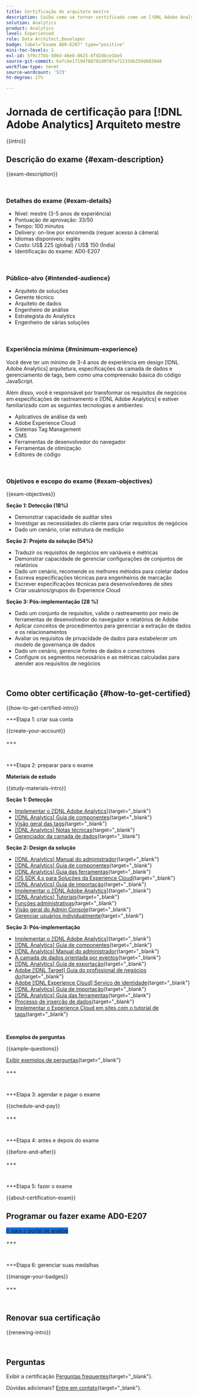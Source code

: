 ```yaml
---
title: Certificação do arquiteto mestre
description: Saiba como se tornar certificado como um [!DNL Adobe Analytics] Arquiteto mestre.
solution: Analytics
product: Analytics
level: Experienced
role: Data Architect,Developer
badge: label="Exame AD0-E207" type="positive"
mini-toc-levels: 1
exl-id: 5f9c77bb-506d-46eb-8625-8fd2dbce1be5
source-git-commit: 6afcbe17194f88702d978fe71233db359d682648
workflow-type: tm+mt
source-wordcount: '573'
ht-degree: 27%

---
```


# Jornada de certificação para [!DNL Adobe Analytics] Arquiteto mestre

{{intro}}

## Descrição do exame {#exam-description}

{{exam-description}}

<br>

### Detalhes do exame {#exam-details}

* Nível: mestre (3-5 anos de experiência)
* Pontuação de aprovação: 33/50
* Tempo: 100 minutos
* Delivery: on-line por encomenda (requer acesso à câmera)
* Idiomas disponíveis: inglês
* Custo: US$ 225 (global) / US$ 150 (Índia)
* Identificação do exame: AD0-E207

<br>

### Público-alvo {#intended-audience}

* Arquiteto de soluções
* Gerente técnico
* Arquiteto de dados
* Engenheiro de análise
* Estrategista do Analytics
* Engenheiro de várias soluções

<br>

### Experiência mínima {#minimum-experience}

Você deve ter um mínimo de 3-4 anos de experiência em design [!DNL Adobe Analytics] arquitetura, especificações da camada de dados e gerenciamento de tags, bem como uma compreensão básica do código JavaScript.

Além disso, você é responsável por transformar os requisitos de negócios em especificações de rastreamento e [!DNL Adobe Analytics] e estiver familiarizado com as seguintes tecnologias e ambientes:

* Aplicativos de análise da web
* Adobe Experience Cloud
* Sistemas Tag Management
* CMS
* Ferramentas de desenvolvedor do navegador
* Ferramentas de otimização
* Editores de código

<br>

### Objetivos e escopo do exame {#exam-objectives}

{{exam-objectives}}

**Seção 1: Detecção (18%)**

* Demonstrar capacidade de auditar sites
* Investigar as necessidades do cliente para criar requisitos de negócios
* Dado um cenário, criar estrutura de medição

**Seção 2: Projeto da solução (54%)**

* Traduzir os requisitos de negócios em variáveis e métricas
* Demonstrar capacidade de gerenciar configurações de conjuntos de relatórios
* Dado um cenário, recomende os melhores métodos para coletar dados
* Escreva especificações técnicas para engenheiros de marcação
* Escrever especificações técnicas para desenvolvedores de sites
* Criar usuários/grupos do Experience Cloud

**Seção 3: Pós-implementação (28 %)**

* Dado um conjunto de requisitos, valide o rastreamento por meio de ferramentas de desenvolvedor do navegador e relatórios de Adobe
* Aplicar conceitos de procedimentos para gerenciar a extração de dados e os relacionamentos
* Avaliar os requisitos de privacidade de dados para estabelecer um modelo de governança de dados
* Dado um cenário, gerencie fontes de dados e conectores
* Configure os segmentos necessários e as métricas calculadas para atender aos requisitos de negócios

<br>

## Como obter certificação {#how-to-get-certified}

{{how-to-get-certified-intro}}

+++Etapa 1: criar sua conta

{{create-your-account}}

+++

<br>

+++Etapa 2: preparar para o exame

**Materiais de estudo**

{{study-materials-intro}}

**Seção 1: Detecção**

* [Implementar o  [!DNL Adobe Analytics]](https://experienceleague.adobe.com/docs/analytics/implementation/home.html?lang=pt-BR){target="_blank"}
* [[!DNL Analytics] Guia de componentes](https://experienceleague.adobe.com/docs/analytics/components/home.html?lang=pt-BR){target="_blank"}
* [Visão geral das tags](https://experienceleague.adobe.com/docs/experience-platform/tags/home.html?lang=pt-BR){target="_blank"}
* [[!DNL Analytics] Notas técnicas](https://experienceleague.adobe.com/docs/analytics/technotes/home.html?lang=pt-BR){target="_blank"}
* [Gerenciador da camada de dados](https://exchange.adobe.com/apps/ec/101462/data-layer-manager){target="_blank"}

**Seção 2: Design da solução**

* [[!DNL Analytics] Manual do administrador](https://experienceleague.adobe.com/docs/analytics/admin/home.html?lang=pt-BR){target="_blank"}
* [[!DNL Analytics] Guia de componentes](https://experienceleague.adobe.com/docs/analytics/components/home.html?lang=pt-BR){target="_blank"}
* [[!DNL Analytics] Guia das ferramentas](https://experienceleague.adobe.com/docs/analytics/analyze/home.html?lang=pt-BR){target="_blank"}
* [iOS SDK 4.x para Soluções da Experience Cloud](https://experienceleague.adobe.com/docs/mobile-services/ios/overview.html?lang=pt-BR){target="_blank"}
* [[!DNL Analytics] Guia de importação](https://experienceleague.adobe.com/docs/analytics/import/home.html?lang=pt-BR){target="_blank"}
* [Implementar o  [!DNL Adobe Analytics]](https://experienceleague.adobe.com/docs/analytics/implementation/home.html?lang=pt-BR){target="_blank"}
* [[!DNL Analytics] Tutoriais](https://experienceleague.adobe.com/docs/analytics-learn/tutorials/overview.html?lang=pt-BR){target="_blank"}
* [Funções administrativas](https://helpx.adobe.com/in/enterprise/using/admin-roles.html){target="_blank"}
* [Visão geral do Admin Console](https://helpx.adobe.com/in/enterprise/using/admin-console.html#Settings){target="_blank"}
* [Gerenciar usuários individualmente](https://helpx.adobe.com/in/enterprise/using/manage-users-individually.html){target="_blank"}

**Seção 3: Pós-implementação**

* [Implementar o  [!DNL Adobe Analytics]](https://experienceleague.adobe.com/docs/analytics/implementation/home.html?lang=pt-BR){target="_blank"}
* [[!DNL Analytics] Guia de componentes](https://experienceleague.adobe.com/docs/analytics/components/home.html?lang=pt-BR){target="_blank"}
* [[!DNL Analytics] Manual do administrador](https://experienceleague.adobe.com/docs/analytics/admin/home.html?lang=pt-BR){target="_blank"}
* [A camada de dados orientada por eventos](https://jimalytics.com/tag-management/the-event-driven-data-layer/){target="_blank"}
* [[!DNL Analytics] Guia de exportação](https://experienceleague.adobe.com/docs/analytics/export/home.html?lang=pt-BR){target="_blank"}
* [Adobe [!DNL Target] Guia do profissional de negócios do](https://docs.adobe.com/content/help/pt-BR/experience-cloud/user-guides/home.translate.html){target="_blank"}
* [Adobe [!DNL Experience Cloud] Serviço de identidade](https://experienceleague.adobe.com/docs/id-service/using/home.html?lang=pt-BR){target="_blank"}
* [[!DNL Analytics] Guia de importação](https://experienceleague.adobe.com/docs/analytics/import/home.html?lang=pt-BR){target="_blank"}
* [[!DNL Analytics] Guia das ferramentas](https://experienceleague.adobe.com/docs/analytics/analyze/home.html?lang=pt-BR){target="_blank"}
* [Processo de inserção de dados](https://github.com/AdobeDocs/analytics-1.4-apis/blob/master/docs/data-insertion-api/overview/c_data_insertion_process.md){target="_blank"}
* [Implementar o Experience Cloud em sites com o tutorial de tags](https://experienceleague.adobe.com/docs/platform-learn/implement-in-websites/overview.html){target="_blank"}

<br>

**Exemplos de perguntas**

{{sample-questions}}

[Exibir exemplos de perguntas](https://scorpion.caveon.com/launchpad/ad0-e207-adobe-analytics-architect-master-copy-y9f8t1){target="_blank"}

+++

<br>

+++Etapa 3: agendar e pagar o exame

{{schedule-and-pay}}

+++

<br>

+++Etapa 4: antes e depois do exame

{{before-and-after}}

+++

<br>

+++Etapa 5: fazer o exame

{{about-certification-exam}}

## Programar ou fazer exame AD0-E207

<a href="https://www.certmetrics.com/adobe/candidate/examity_sso.aspx?eid=AD0-E207" target="_blank" class="spectrum-Button spectrum-Button--fill spectrum-Button--accent spectrum-Button--sizeM is-margin-bottom-big-big at-element-click-tracking" style="background-color:#1473E6">

<span class="spectrum-Button-label has-no-wrap">
   Ir para o portal de análise
</span>
</a>

+++

<br>

+++Etapa 6: gerenciar suas medalhas

{{manage-your-badges}}

+++

<br>

## Renovar sua certificação

{{renewing-intro}}

<br>

## Perguntas

Exibir a certificação [Perguntas frequentes](https://experienceleague.adobe.com/docs/certification/certification/faq.html){target="_blank"}.

Dúvidas adicionais? [Entre em contato](mailto:certif@adobe.com){target="_blank"}.

